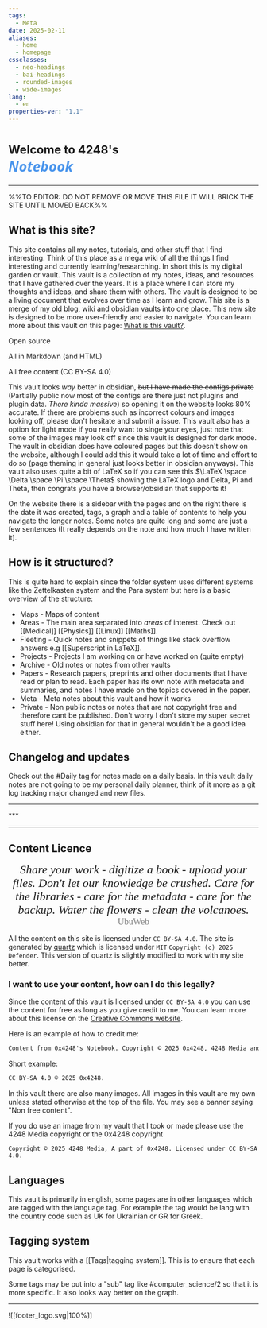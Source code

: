 ```yaml
---
tags:
  - Meta
date: 2025-02-11
aliases:
  - home
  - homepage
cssclasses:
  - neo-headings
  - bai-headings
  - rounded-images
  - wide-images
lang:
  - en
properties-ver: "1.1"
---
```

<h1><span style="font-size:smaller;">Welcome to 4248's </span><br><span style="font-family:sans; color:#4a95ec;"><i>Notebook</i></span></h1>

***
%%TO EDITOR: DO NOT REMOVE OR MOVE THIS FILE IT WILL BRICK THE SITE UNTIL MOVED BACK%%
## What is this site?

This site contains all my notes, tutorials, and other stuff that I find interesting. Think of this place as a mega wiki of all the things I find interesting and currently learning/researching. In short this is my digital garden or vault. 
This vault is a collection of my notes, ideas, and resources that I have gathered over the years. It is a place where I can store my thoughts and ideas, and share them with others. The vault is designed to be a living document that evolves over time as I learn and grow.
This site is a merge of my old blog, wiki and obsidian vaults into one place. This new site is designed to be more user-friendly and easier to navigate. You can learn more about this vault on this page: [What is this vault?](What%20is%20this%20vault?.md). 

<div class="X42-card-container">
<p>Open source</p><p>All in Markdown (and HTML)</p><p>All free content (CC BY-SA 4.0)</p></div>

This vault looks *way* better in obsidian, ~~but I have made the configs private~~ (Partially public now most of the configs are there just not plugins and plugin data. *There kinda massive*) so opening it on the website looks 80% accurate. If there are problems such as incorrect colours and images looking off, please don't hesitate and submit a issue. This vault also has a option for light mode if you really want to singe your eyes, just note that some of the images may look off since this vault is designed for dark mode. The vault in obsidian does have coloured pages but this doesn't show on the website, although I could add this it would take a lot of time and effort to do so (page theming in general just looks better in obsidian anyways). This vault also uses quite a bit of LaTeX so if you can see this $\LaTeX \space \Delta \space \Pi \space \Theta$ showing the LaTeX logo and Delta, Pi and Theta, then congrats you have a browser/obsidian that supports it!

On the website there is a sidebar with the pages and on the right there is the date it was created, tags, a graph and a table of contents to help you navigate the longer notes. Some notes are quite long and some are just a few sentences (It really depends on the note and how much I have written it).  
## How is it structured?
This is quite hard to explain since the folder system uses different systems like the Zettelkasten system and the Para system but here is a basic overview of the structure:
- Maps - Maps of content
- Areas - The main area separated into *areas* of interest. Check out [[Medical]] [[Physics]] [[Linux]] [[Maths]].
- Fleeting - Quick notes and snippets of things like stack overflow answers e.g [[Superscript in LaTeX]].
- Projects - Projects I am working on or have worked on (quite empty)
- Archive - Old notes or notes from other vaults
- Papers - Research papers, preprints and other documents that I have read or plan to read. Each paper has its own note with metadata and summaries, and notes I have made on the topics covered in the paper.
- Meta - Meta notes about this vault and how it works
- Private - Non public notes or notes that are not copyright free and therefore cant be published. Don't worry I don't store my super secret stuff here! Using obsidian for that in general wouldn't be a good idea either.


## Changelog and updates
Check out the #Daily tag for notes made on a daily basis. In this vault daily notes are not going to be my personal daily planner, think of it more as a git log tracking major changed and new files.

<div class="X42-star-break-line-container">
<hr>
<p class="X42-star-break-line">***</p>
<hr>
</div>

## Content Licence

<p style="font-size:x-large;text-align:center;margin:0;font-family:sanserif;"><i>Share your work - digitize a book - upload your files. Don't let our knowledge be crushed. Care for the libraries - care for the metadata - care for the backup. Water the flowers - clean the volcanoes.</i></p>
<p style="font-size:large;text-align:center;margin:0;font-family:sanserif;color:gray;">UbuWeb</p>

All the content on this site is licensed under `CC BY-SA 4.0`. The site is generated by [quartz](https://quartz.jzhao.xyz/) which is licensed under `MIT` `Copyright (c) 2025 Defender`. This version of quartz is slightly modified to work with my site better.

### I want to use your content, how can I do this legally?

Since the content of this vault is licensed under `CC BY-SA 4.0` you can use the content for free as long as you give credit to me. You can learn more about this license on the [Creative Commons website](https://creativecommons.org/licenses/by-sa/4.0/). 

Here is an example of how to credit me:

```markdown
Content from 0x4248's Notebook. Copyright © 2025 0x4248, 4248 Media and Contributors.
```

Short example:

```markdown
CC BY-SA 4.0 © 2025 0x4248.
```

In this vault there are also many images. All images in this vault are my own unless stated otherwise at the top of the file. You may see a banner saying "Non free content".

If you do use an image from my vault that I took or made please use the 4248 Media copyright or the 0x4248 copyright

```
Copyright © 2025 4248 Media, A part of 0x4248. Licensed under CC BY-SA 4.0.
```
## Languages
This vault is primarily in english, some pages are in other languages which are tagged with the language tag. For example the tag would be lang with the country code such as UK for Ukrainian or GR for Greek. 
## Tagging system
This vault works with a [[Tags|tagging system]]. This is to ensure that each page is categorised.

Some tags may be put into a "sub" tag like #computer_science/2 so that it is more specific. It also looks way better on the graph.

***

![[footer_logo.svg|100%]]